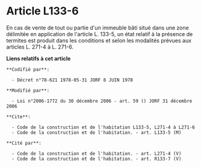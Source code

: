 # Article L133-6

En cas de vente de tout ou partie d'un immeuble bâti situé dans une zone délimitée en application de l'article L. 133-5, un
état relatif à la présence de termites est produit dans les conditions et selon les modalités prévues aux articles L. 271-4 à
L. 271-6.

**Liens relatifs à cet article**

	**Codifié par**:

	  - Décret n°78-621 1978-05-31 JORF 8 JUIN 1978

	**Modifié par**:

	  - Loi n°2006-1772 du 30 décembre 2006 - art. 59 () JORF 31 décembre 2006

	**Cite**:

	  - Code de la construction et de l'habitation L133-5, L271-4 à L271-6
	  - Code de la construction et de l'habitation. - art. L133-5 (M)

	**Cité par**:

	  - Code de la construction et de l'habitation. - art. L271-4 (V)
	  - Code de la construction et de l'habitation. - art. R133-7 (V)
